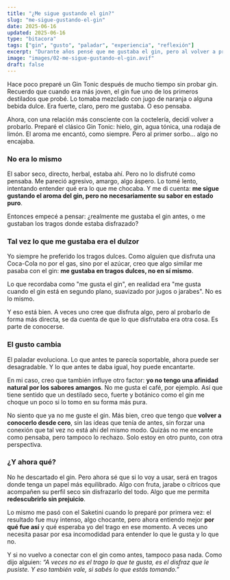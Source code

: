 ```yaml
---
title: "¿Me sigue gustando el gin?"
slug: "me-sigue-gustando-el-gin"
date: 2025-06-16
updated: 2025-06-16
type: "bitacora"
tags: ["gin", "gusto", "paladar", "experiencia", "reflexión"]
excerpt: "Durante años pensé que me gustaba el gin, pero al volver a probarlo me encontré con otra realidad. Una reflexión personal sobre cómo cambian los gustos y lo que realmente disfrutamos en un cóctel."
image: "images/02-me-sigue-gustando-el-gin.avif"
draft: false
---
```


Hace poco preparé un Gin Tonic después de mucho tiempo sin probar gin. Recuerdo que cuando era más joven, el gin fue uno de los primeros destilados que probé. Lo tomaba mezclado con jugo de naranja o alguna bebida dulce. Era fuerte, claro, pero me gustaba. O eso pensaba.

Ahora, con una relación más consciente con la coctelería, decidí volver a probarlo. Preparé el clásico Gin Tonic: hielo, gin, agua tónica, una rodaja de limón. El aroma me encantó, como siempre. Pero al primer sorbo… algo no encajaba.

### No era lo mismo

El sabor seco, directo, herbal, estaba ahí. Pero no lo disfruté como pensaba. Me pareció agresivo, amargo, algo áspero. Lo tomé lento, intentando entender qué era lo que me chocaba. Y me di cuenta: **me sigue gustando el aroma del gin, pero no necesariamente su sabor en estado puro**.

Entonces empecé a pensar: ¿realmente me gustaba el gin antes, o me gustaban los tragos donde estaba disfrazado?

### Tal vez lo que me gustaba era el dulzor

Yo siempre he preferido los tragos dulces. Como alguien que disfruta una Coca-Cola no por el gas, sino por el azúcar, creo que algo similar me pasaba con el gin: **me gustaba en tragos dulces, no en sí mismo**.

Lo que recordaba como "me gusta el gin", en realidad era "me gusta cuando el gin está en segundo plano, suavizado por jugos o jarabes". No es lo mismo.

Y eso está bien. A veces uno cree que disfruta algo, pero al probarlo de forma más directa, se da cuenta de que lo que disfrutaba era otra cosa. Es parte de conocerse.

### El gusto cambia

El paladar evoluciona. Lo que antes te parecía soportable, ahora puede ser desagradable. Y lo que antes te daba igual, hoy puede encantarte.

En mi caso, creo que también influye otro factor: **yo no tengo una afinidad natural por los sabores amargos**. No me gusta el café, por ejemplo. Así que tiene sentido que un destilado seco, fuerte y botánico como el gin me choque un poco si lo tomo en su forma más pura.

No siento que ya no me guste el gin. Más bien, creo que tengo que **volver a conocerlo desde cero**, sin las ideas que tenía de antes, sin forzar una conexión que tal vez no está ahí del mismo modo. Quizás no me encante como pensaba, pero tampoco lo rechazo. Solo estoy en otro punto, con otra perspectiva.

### ¿Y ahora qué?

No he descartado el gin. Pero ahora sé que si lo voy a usar, será en tragos donde tenga un papel más equilibrado. Algo con fruta, jarabe o cítricos que acompañen su perfil seco sin disfrazarlo del todo. Algo que me permita **redescubrirlo sin prejuicio**.

Lo mismo me pasó con el Saketini cuando lo preparé por primera vez: el resultado fue muy intenso, algo chocante, pero ahora entiendo mejor **por qué fue así** y qué esperaba yo del trago en ese momento. A veces uno necesita pasar por esa incomodidad para entender lo que le gusta y lo que no.

Y si no vuelvo a conectar con el gin como antes, tampoco pasa nada. Como dijo alguien: *“A veces no es el trago lo que te gusta, es el disfraz que le pusiste. Y eso también vale, si sabés lo que estás tomando.”*